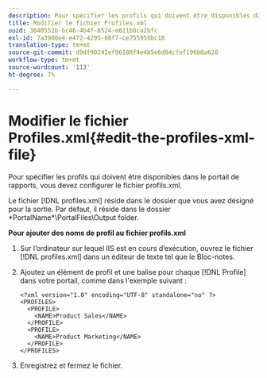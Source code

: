 ```yaml
---
description: Pour spécifier les profils qui doivent être disponibles dans le portail de rapports, vous devez configurer le fichier profils.xml.
title: Modifier le fichier Profiles.xml
uuid: 3640552b-bc46-4b4f-8524-e021b0ca2bfc
exl-id: 7a3900e4-e472-4295-80f7-ce755958bc18
translation-type: tm+mt
source-git-commit: d9df90242ef96188f4e4b5e6d04cfef196b0a628
workflow-type: tm+mt
source-wordcount: '113'
ht-degree: 7%

---
```


# Modifier le fichier Profiles.xml{#edit-the-profiles-xml-file}

Pour spécifier les profils qui doivent être disponibles dans le portail de rapports, vous devez configurer le fichier profils.xml.

Le fichier [!DNL profiles.xml] réside dans le dossier que vous avez désigné pour la sortie. Par défaut, il réside dans le dossier \*PortalName*\PortalFiles\Output folder.

**Pour ajouter des noms de profil au fichier profils.xml**

1. Sur l’ordinateur sur lequel IIS est en cours d’exécution, ouvrez le fichier [!DNL profiles.xml] dans un éditeur de texte tel que le Bloc-notes.
1. Ajoutez un élément de profil et une balise pour chaque [!DNL Profile] dans votre portail, comme dans l&#39;exemple suivant :

   ```
   <?xml version="1.0" encoding="UTF-8" standalone="no" ?>
   <PROFILES>
     <PROFILE>
       <NAME>Product Sales</NAME>
     </PROFILE>
     <PROFILE>
       <NAME>Product Marketing</NAME>
     </PROFILE>
   </PROFILES>
   ```

1. Enregistrez et fermez le fichier.
